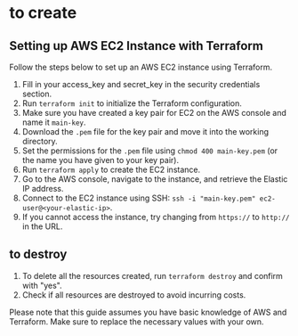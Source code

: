 # to create
## Setting up AWS EC2 Instance with Terraform

Follow the steps below to set up an AWS EC2 instance using Terraform.

1. Fill in your access_key and secret_key in the security credentials section.
2. Run `terraform init` to initialize the Terraform configuration.
3. Make sure you have created a key pair for EC2 on the AWS console and name it `main-key`.
4. Download the `.pem` file for the key pair and move it into the working directory.
5. Set the permissions for the `.pem` file using `chmod 400 main-key.pem` (or the name you have given to your key pair).
6. Run `terraform apply` to create the EC2 instance.
7. Go to the AWS console, navigate to the instance, and retrieve the Elastic IP address.
8. Connect to the EC2 instance using SSH: `ssh -i "main-key.pem" ec2-user@<your-elastic-ip>`.
9. If you cannot access the instance, try changing from `https://` to `http://` in the URL.

## to destroy
1. To delete all the resources created, run `terraform destroy` and confirm with "yes".
2. Check if all resources are destroyed to avoid incurring costs.

Please note that this guide assumes you have basic knowledge of AWS and Terraform. Make sure to replace the necessary values with your own.
